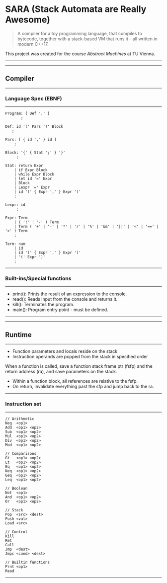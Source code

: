 # **SARA** (**S**tack **A**utomata are **R**eally **A**wesome)

> A compiler for a toy programming language, that compiles to bytecode, together with a stack-based VM that runs it - all written in modern C++17.

This project was created for the course *Abstract Machines* at TU Vienna.

-----------
-----------
## Compiler
-----------

### Language Spec (EBNF)
-----------------

    Program: { Def ';' }
           ;

    Def: id '(' Pars ')' Block
       ;

    Pars: [ { id ',' } id ]
        ;

    Block: '{' { Stat ';' } '}'
         ;

    Stat: return Expr
        | if Expr Block
        | while Expr Block
        | let id '=' Expr
        | Block
        | Lexpr '=' Expr
        | id '(' { Expr ',' } Expr ')'
        ;

    Lexpr: id
         ;

    Expr: Term
        | ( '!' | '-' ) Term
        | Term ( '+' | '-' | '*' | '/' | '%' | '&&' | '||' | '<' | '==' | '>' ) Term
        ;
    
    Term: num
        | id
        | id '(' { Expr ',' } Expr ')'
        | '(' Expr ')'
        ;

---------------------------
### Built-ins/Special functions
---------------------------

- print(): Prints the result of an expression to the console.
- read(): Reads input from the console and returns it.
- kill(): Terminates the program.
- main(): Program entry point - must be defined.

----------
----------
## Runtime
----------

- Function parameters and locals reside on the stack
- Instruction operands are popped from the stack in specified order

When a function is called, save a function stack frame ptr (fsfp) and the return address (ra), and save parameters on the stack.
- Within a function block, all references are relative to the fsfp.
- On return, invalidate everything past the sfp and jump back to the ra.

-------------------
### Instruction set
-------------------

    // Arithmetic
    Neg  <op1>
    Add  <op1> <op2>
    Sub  <op1> <op2>
    Mul  <op1> <op2>
    Div  <op1> <op2>
    Mod  <op1> <op2>

    // Comparisons
    Gt   <op1> <op2>
    Lt   <op1> <op2>
    Eq   <op1> <op2>
    Neq  <op1> <op2>
    Geq  <op1> <op2>
    Leq  <op1> <op2>

    // Boolean
    Not  <op1>
    And  <op1> <op2>
    Or   <op1> <op2>

    // Stack
    Pop  <src> <dest>
    Push <val>
    Load <src>

    // Control
    Kill
    Ret
    Call
    Jmp  <dest>
    Jmpc <cond> <dest>

    // Builtin functions
    Prnt <op1>
    Read

-------------------
